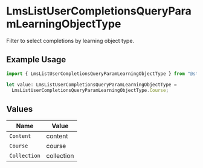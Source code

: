 # LmsListUserCompletionsQueryParamLearningObjectType

Filter to select completions by learning object type.

## Example Usage

```typescript
import { LmsListUserCompletionsQueryParamLearningObjectType } from "@stackone/stackone-client-ts/sdk/models/operations";

let value: LmsListUserCompletionsQueryParamLearningObjectType =
  LmsListUserCompletionsQueryParamLearningObjectType.Course;
```

## Values

| Name         | Value        |
| ------------ | ------------ |
| `Content`    | content      |
| `Course`     | course       |
| `Collection` | collection   |